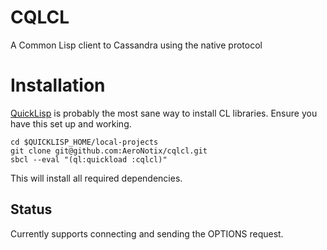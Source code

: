 CQLCL
=====

A Common Lisp client to Cassandra using the native protocol

Installation
============
[QuickLisp](http://quicklisp.org) is probably the most sane way to
install CL libraries. Ensure you have this set up and working.


```shell
cd $QUICKLISP_HOME/local-projects
git clone git@github.com:AeroNotix/cqlcl.git
sbcl --eval "(ql:quickload :cqlcl)"
```

This will install all required dependencies.

Status
------

Currently supports connecting and sending the OPTIONS request.
